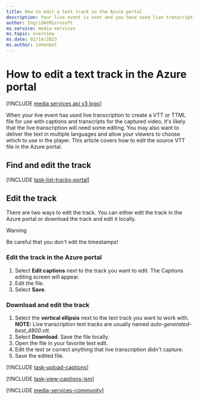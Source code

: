 ```yaml
---
title: How to edit a text track in the Azure portal
description: Your live event is over and you have used live transcription to create a VTT or TTML file for use with captions and transcripts for the captured video.  However, the live transcription will likely need some editing.  You may later want to deliver the text in multiple languages and allow your viewers to choose which to use in the player.  This article covers how to edit the source VTT file in the Azure portal.
author: IngridAtMicrosoft
ms.service: media-services
ms.topic: overview
ms.date: 02/14/2023
ms.author: inhenkel
---
```


# How to edit a text track in the Azure portal

[!INCLUDE [media services api v3 logo](./includes/v3-hr.md)]

When your live event has used live transcription to create a VTT or TTML file for use with captions and transcripts for the captured video, it's likely that the live transcription will need some editing.  You may also want to deliver the text in multiple languages and allow your viewers to choose which to use in the player.  This article covers how to edit the source VTT file in the Azure portal.

## Find and edit the track

[!INCLUDE [task-list-tracks-portal](includes/task-list-tracks-portal.md)]

## Edit the track

There are two ways to edit the track. You can either edit the track in the Azure portal or download the track and edit it locally.

> [!WARNING]
> Be careful that you don't edit the timestamps!

### Edit the track in the Azure portal

1. Select **Edit captions** next to the track you want to edit. The Captions editing screen will appear.
1. Edit the file.
1. Select **Save**.

### Download and edit the track

1. Select the **vertical ellipsis** next to the text track you want to work with. **NOTE:** Live transcription text tracks are usually named *auto-generated-best_4800.vtt*.
1. Select **Download**. Save the file locally.
1. Open the file in your favorite text edit.
1. Edit the text or correct anything that live transcription didn't capture.
1. Save the edited file.

[!INCLUDE [task-upload-captions](includes/task-upload-captions.md)]

[!INCLUDE [task-view-captions-ism](includes/task-view-captions-ism.md)]

[!INCLUDE [media-services-community](includes/media-services-community.md)]
